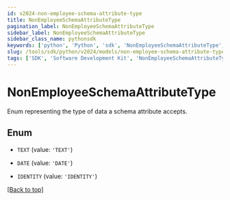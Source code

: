 ```yaml
---
id: v2024-non-employee-schema-attribute-type
title: NonEmployeeSchemaAttributeType
pagination_label: NonEmployeeSchemaAttributeType
sidebar_label: NonEmployeeSchemaAttributeType
sidebar_class_name: pythonsdk
keywords: ['python', 'Python', 'sdk', 'NonEmployeeSchemaAttributeType', 'V2024NonEmployeeSchemaAttributeType'] 
slug: /tools/sdk/python/v2024/models/non-employee-schema-attribute-type
tags: ['SDK', 'Software Development Kit', 'NonEmployeeSchemaAttributeType', 'V2024NonEmployeeSchemaAttributeType']
---
```


# NonEmployeeSchemaAttributeType

Enum representing the type of data a schema attribute accepts.

## Enum

* `TEXT` (value: `'TEXT'`)

* `DATE` (value: `'DATE'`)

* `IDENTITY` (value: `'IDENTITY'`)

[[Back to top]](#) 

